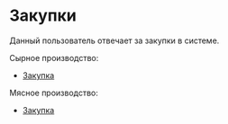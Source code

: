 # Закупки

Данный пользователь отвечает за закупки в системе.

Сырное производство:

- [Закупка](../CheeseManufacture/Purchases.md)

Мясное производство:

- [Закупка](../MeatManufacture/Purchases.md)